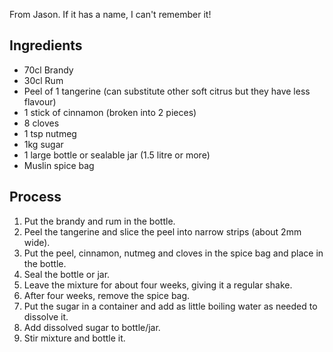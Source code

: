 From Jason.  If it has a name, I can't remember it!

Ingredients
-----------

-   70cl Brandy
-   30cl Rum
-   Peel of 1 tangerine (can substitute other soft citrus but they have less flavour)
-   1 stick of cinnamon (broken into 2 pieces)
-   8 cloves
-   1 tsp nutmeg
-   1kg sugar
-   1 large bottle or sealable jar (1.5 litre or more)
-   Muslin spice bag

Process
-------

1.  Put the brandy and rum in the bottle.
2.  Peel the tangerine and slice the peel into narrow strips (about 2mm wide).
3.  Put the peel, cinnamon, nutmeg and cloves in the spice bag and place in the bottle.
4.  Seal the bottle or jar.
5.  Leave the mixture for about four weeks, giving it a regular shake.
6.  After four weeks, remove the spice bag.
7.  Put the sugar in a container and add as little boiling water as needed to dissolve it.
8.  Add dissolved sugar to bottle/jar.
9.  Stir mixture and bottle it.
